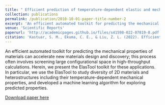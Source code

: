 ```yaml
---
title: " Efficient prediction of temperature-dependent elastic and mechanical properties of 2D materials"
collection: publications
permalink: /publication/2010-10-01-paper-title-number-2
excerpt: 'An efficient automated toolkit for predicting the mechanical properties of materials can accelerate new materials design and discovery; this process often involves screening large configurational space in high-throughput calculations. Herein, we present the ElasTool toolkit for these applications. In particular, we use the ElasTool to study diversity of 2D materials and heterostructures including their temperature-dependent mechanical properties, and developed a machine learning algorithm for exploring predicted properties.'
venue: 'Scientific Reports'
paperurl: 'http://academicpages.github.io/files/s41598-022-07819-8.pdf'
citation: 'Kastuar, S. M., Ekuma, C. E., & Liu, Z. L. (2022). Efficient prediction of temperature-dependent elastic and mechanical properties of 2D materials. Scientific Reports, 12(1), 3776.'
---
```

An efficient automated toolkit for predicting the mechanical properties of materials can accelerate new materials design and discovery; this process often involves screening large configurational space in high-throughput calculations. Herein, we present the ElasTool toolkit for these applications. In particular, we use the ElasTool to study diversity of 2D materials and heterostructures including their temperature-dependent mechanical properties, and developed a machine learning algorithm for exploring predicted properties.

[Download paper here](http://SrihariKastuar.github.io/files/s41598-022-07819-8.pdf)
